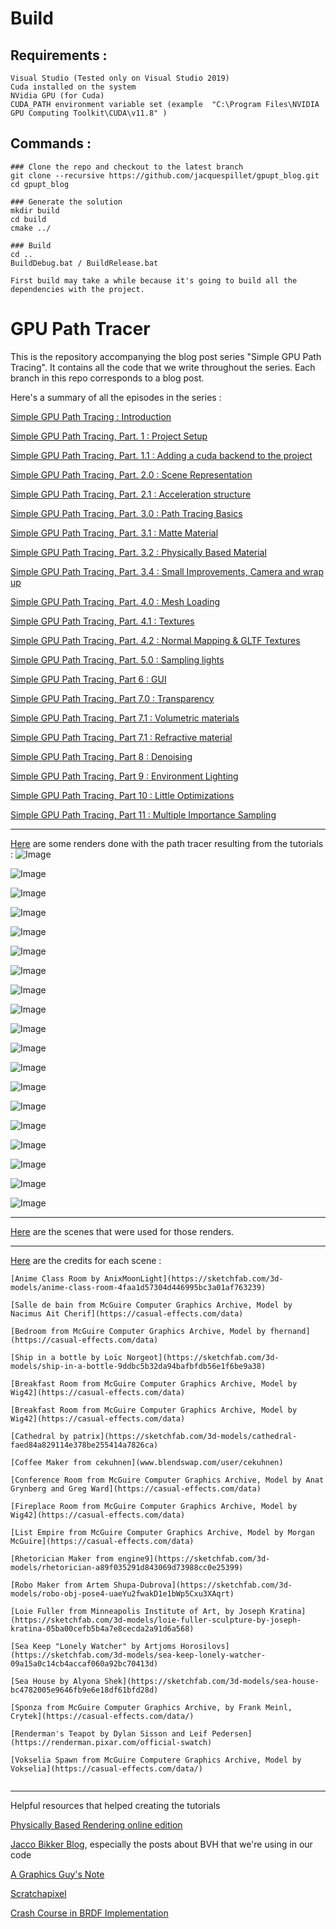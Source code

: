 # Build
## Requirements : 
    Visual Studio (Tested only on Visual Studio 2019)
    Cuda installed on the system
    NVidia GPU (for Cuda)
    CUDA_PATH environment variable set (example  "C:\Program Files\NVIDIA GPU Computing Toolkit\CUDA\v11.8" )

## Commands : 
```
### Clone the repo and checkout to the latest branch
git clone --recursive https://github.com/jacquespillet/gpupt_blog.git
cd gpupt_blog

### Generate the solution
mkdir build
cd build
cmake ../

### Build
cd ..
BuildDebug.bat / BuildRelease.bat

First build may take a while because it's going to build all the dependencies with the project.

```

# GPU Path Tracer

This is the repository accompanying the blog post series "Simple GPU Path Tracing". It contains all the code that we write throughout the series. Each branch in this repo corresponds to a blog post.

Here's a summary of all the episodes in the series :

[Simple GPU Path Tracing : Introduction ](https://jacquespillet.blogspot.com/2024/03/blog-post.html)

[Simple GPU Path Tracing, Part. 1 : Project Setup](https://jacquespillet.blogspot.com/2024/03/simple-gpu-path-tracing-part-1-project.html)

[Simple GPU Path Tracing, Part. 1.1 : Adding a cuda backend to the project](https://jacquespillet.blogspot.com/2024/03/simple-gpu-path-tracing-part-11-adding.html)

[Simple GPU Path Tracing, Part. 2.0 : Scene Representation](https://jacquespillet.blogspot.com/2024/03/simple-gpu-path-tracing-part-20-scene.html)

[Simple GPU Path Tracing, Part. 2.1 : Acceleration structure](https://jacquespillet.blogspot.com/2024/03/simple-gpu-path-tracing-part-21.html)

[Simple GPU Path Tracing, Part. 3.0 : Path Tracing Basics](https://jacquespillet.blogspot.com/2024/04/simple-gpu-path-tracing-part-21-path.html)

[Simple GPU Path Tracing, Part. 3.1 : Matte Material](https://jacquespillet.blogspot.com/2024/04/simple-gpu-path-tracing-part-31-matte.html)

[Simple GPU Path Tracing, Part. 3.2 : Physically Based Material](https://jacquespillet.blogspot.com/2024/04/simple-gpu-path-tracing-part-32-more.html)

[Simple GPU Path Tracing, Part. 3.4 : Small Improvements, Camera and wrap up](https://jacquespillet.blogspot.com/2024/04/simple-gpu-path-tracing-part-34-small.html)

[Simple GPU Path Tracing, Part. 4.0 : Mesh Loading](https://jacquespillet.blogspot.com/2024/04/simple-gpu-path-tracing-part-40-mesh.html)

[Simple GPU Path Tracing, Part. 4.1 : Textures](https://jacquespillet.blogspot.com/2024/04/simple-gpu-path-tracing-part-41-textures.html)

[Simple GPU Path Tracing, Part. 4.2 : Normal Mapping & GLTF Textures](https://jacquespillet.blogspot.com/2024/04/simple-gpu-path-tracing-part-42-normal.html)

[Simple GPU Path Tracing, Part. 5.0 : Sampling lights](https://jacquespillet.blogspot.com/2024/04/simple-gpu-path-tracing-part-50.html)

[Simple GPU Path Tracing, Part 6 : GUI](https://jacquespillet.blogspot.com/2024/04/simple-gpu-path-tracing-part-6-gui.html)

[Simple GPU Path Tracing, Part 7.0 : Transparency](https://jacquespillet.blogspot.com/2024/04/simple-gpu-path-tracing-part-70.html)

[Simple GPU Path Tracing, Part 7.1 : Volumetric materials](https://jacquespillet.blogspot.com/2024/04/simple-gpu-path-tracing-part-71.html)

[Simple GPU Path Tracing, Part 7.1 : Refractive material](https://jacquespillet.blogspot.com/2024/04/simple-gpu-path-tracing-part-71_9.html)

[Simple GPU Path Tracing, Part 8 : Denoising](https://jacquespillet.blogspot.com/2024/04/simple-gpu-path-tracing-part-8-denoising.html)

[Simple GPU Path Tracing, Part 9 : Environment Lighting](https://jacquespillet.blogspot.com/2024/04/simple-gpu-path-tracing-part-9.html)

[Simple GPU Path Tracing, Part 10 : Little Optimizations](https://jacquespillet.blogspot.com/2024/04/simple-gpu-path-tracing-part-10-little.html)

[Simple GPU Path Tracing, Part 11 : Multiple Importance Sampling](https://jacquespillet.blogspot.com/2024/04/simple-gpu-path-tracing-part-11.html)


---
  

[Here](https://github.com/jacquespillet/gpupt_blog/tree/Part_13/resources/Gallery) are some renders done with the path tracer resulting from the tutorials :
![Image](https://github.com/jacquespillet/gpupt_blog/blob/Part_13/resources/Gallery/Teapot.png?raw=true)

![Image](https://github.com/jacquespillet/gpupt_blog/blob/Part_13/resources/Gallery/Bottle.png?raw=true)

![Image](https://github.com/jacquespillet/gpupt_blog/blob/Part_13/resources/Gallery/AnimeClassRoom.png?raw=true)

![Image](https://github.com/jacquespillet/gpupt_blog/blob/Part_13/resources/Gallery/BaseScene.png?raw=true)

![Image](https://github.com/jacquespillet/gpupt_blog/blob/Part_13/resources/Gallery/Cathedral_0.png?raw=true)

![Image](https://github.com/jacquespillet/gpupt_blog/blob/Part_13/resources/Gallery/Robot.png?raw=true)

![Image](https://github.com/jacquespillet/gpupt_blog/blob/Part_13/resources/Gallery/Sponza.png?raw=true)

![Image](https://github.com/jacquespillet/gpupt_blog/blob/Part_13/resources/Gallery/Vokselia_2.png?raw=true)

![Image](https://github.com/jacquespillet/gpupt_blog/blob/Part_13/resources/Gallery/Sculpture_All.png?raw=true)

![Image](https://github.com/jacquespillet/gpupt_blog/blob/Part_13/resources/Gallery/Bathroom.png?raw=true)

![Image](https://github.com/jacquespillet/gpupt_blog/blob/Part_13/resources/Gallery/Cathedral.png?raw=true)

![Image](https://github.com/jacquespillet/gpupt_blog/blob/Part_13/resources/Gallery/Breakfast_Room_2.png?raw=true)

![Image](https://github.com/jacquespillet/gpupt_blog/blob/Part_13/resources/Gallery/Coffee.png?raw=true)

![Image](https://github.com/jacquespillet/gpupt_blog/blob/Part_13/resources/Gallery/ConferenceRoom.png?raw=true)

![Image](https://github.com/jacquespillet/gpupt_blog/blob/Part_13/resources/Gallery/Lost_Empire_1.png?raw=true)

![Image](https://github.com/jacquespillet/gpupt_blog/blob/Part_13/resources/Gallery/Rhetorician.png?raw=true)

![Image](https://github.com/jacquespillet/gpupt_blog/blob/Part_13/resources/Gallery/Rhetorician_Glass.png?raw=true)

![Image](https://github.com/jacquespillet/gpupt_blog/blob/Part_13/resources/Gallery/Rhetorician_Volume.png?raw=true)

![Image](https://github.com/jacquespillet/gpupt_blog/blob/Part_13/resources/Gallery/Sponza_1.png?raw=true)

--- 
[Here](https://github.com/jacquespillet/gpupt_blog/releases/download/Vendor/Scenes.zip) are the scenes that were used for those renders.

---

[Here](https://raw.githubusercontent.com/jacquespillet/gpupt_blog/Part_13/resources/Gallery/Credits.txt?token=GHSAT0AAAAAACQGK7WP7XR5AOFYFSPGP44AZRKLF3A) are the credits for each scene :

```
[Anime Class Room by AnixMoonLight](https://sketchfab.com/3d-models/anime-class-room-4faa1d57304d446995bc3a01af763239)

[Salle de bain from McGuire Computer Graphics Archive, Model by Nacimus Ait Cherif](https://casual-effects.com/data)

[Bedroom from McGuire Computer Graphics Archive, Model by fhernand](https://casual-effects.com/data)

[Ship in a bottle by Loïc Norgeot](https://sketchfab.com/3d-models/ship-in-a-bottle-9ddbc5b32da94bafbfdb56e1f6be9a38)

[Breakfast Room from McGuire Computer Graphics Archive, Model by Wig42](https://casual-effects.com/data)

[Breakfast Room from McGuire Computer Graphics Archive, Model by Wig42](https://casual-effects.com/data)

[Cathedral by patrix](https://sketchfab.com/3d-models/cathedral-faed84a829114e378be255414a7826ca)

[Coffee Maker from cekuhnen](www.blendswap.com/user/cekuhnen)

[Conference Room from McGuire Computer Graphics Archive, Model by Anat Grynberg and Greg Ward](https://casual-effects.com/data)

[Fireplace Room from McGuire Computer Graphics Archive, Model by Wig42](https://casual-effects.com/data)

[List Empire from McGuire Computer Graphics Archive, Model by Morgan McGuire](https://casual-effects.com/data)

[Rhetorician Maker from engine9](https://sketchfab.com/3d-models/rhetorician-a89f035291d843069d73988cc0e25399)

[Robo Maker from Artem Shupa-Dubrova](https://sketchfab.com/3d-models/robo-obj-pose4-uaeYu2fwakD1e1bWp5Cxu3XAqrt)

[Loie Fuller from Minneapolis Institute of Art, by Joseph Kratina](https://sketchfab.com/3d-models/loie-fuller-sculpture-by-joseph-kratina-05ba00cefb5b4a7e8cecda2a91d6a568)

[Sea Keep "Lonely Watcher" by Artjoms Horosilovs](https://sketchfab.com/3d-models/sea-keep-lonely-watcher-09a15a0c14cb4accaf060a92bc70413d)

[Sea House by Alyona Shek](https://sketchfab.com/3d-models/sea-house-bc4782005e9646fb9e6e18df61bfd28d)

[Sponza from McGuire Computer Graphics Archive, by Frank Meinl, Crytek](https://casual-effects.com/data/)

[Renderman's Teapot by Dylan Sisson and Leif Pedersen](https://renderman.pixar.com/official-swatch)

[Vokselia Spawn from McGuire Computere Graphics Archive, Model by Vokselia](https://casual-effects.com/data/)


```

--- 
Helpful resources that helped creating the tutorials

[Physically Based Rendering online edition](https://pbr-book.org/)

[Jacco Bikker Blog](https://jacco.ompf2.com/), especially the posts about BVH that we're using in our code

[A Graphics Guy's Note](https://agraphicsguynotes.com/posts/)

[Scratchapixel](https://www.scratchapixel.com/)

[Crash Course in BRDF Implementation](https://boksajak.github.io/blog/BRDF)
